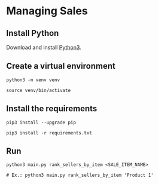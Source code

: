 # Managing Sales

## Install Python 

Download and install [Python3](https://www.python.org/downloads/). 

## Create a virtual environment 

```
python3 -m venv venv

source venv/bin/activate
```

## Install the requirements

```
pip3 install --upgrade pip

pip3 install -r requirements.txt
```

## Run 

```
python3 main.py rank_sellers_by_item <SALE_ITEM_NAME>

# Ex.: python3 main.py rank_sellers_by_item 'Product 1'
```
